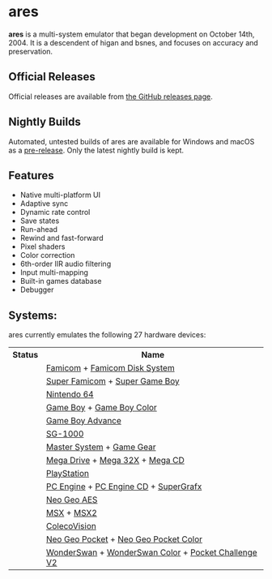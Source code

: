 # ares

**ares** is a multi-system emulator that began development on October 14th, 2004.
It is a descendent of higan and bsnes, and focuses on accuracy and preservation.

Official Releases
-----------------

Official releases are available from
[the GitHub releases page](https://github.com/higan-emu/ares/releases).

Nightly Builds
--------------

Automated, untested builds of ares are available for Windows and macOS as a [pre-release](https://github.com/higan-emu/ares/releases/tag/nightly). 
Only the latest nightly build is kept.

Features
--------

* Native multi-platform UI
* Adaptive sync
* Dynamic rate control
* Save states
* Run-ahead
* Rewind and fast-forward
* Pixel shaders
* Color correction
* 6th-order IIR audio filtering
* Input multi-mapping
* Built-in games database
* Debugger

Systems:
--------
ares currently emulates the following 27 hardware devices:

<table>
<tbody><tr>
  <th>Status</th>
  <th>Name</th>
</tr>
<tr>
  <td><img src="docs/images/star-small.png" alt=""><img src="docs/images/star-small.png" alt=""><img src="docs/images/starless-small.png" alt=""><img src="docs/images/starless-small.png" alt=""></td>
  <td><a href="docs/images/gallery/famicom_gimmick.png">Famicom</a> + <a href="docs/images/gallery/famicom-disk-system_zelda.png">Famicom Disk System</a></td>
</tr>
<tr>
  <td><img src="docs/images/star-small.png" alt=""><img src="docs/images/star-small.png" alt=""><img src="docs/images/star-small.png" alt=""><img src="docs/images/star-small.png" alt=""></td>
  <td><a href="docs/images/gallery/super-famicom_bahamut-lagoon.png">Super Famicom</a> + <a href="docs/images/gallery/super-game-boy_devichil-black-book.png">Super Game Boy</a></td>
</tr>
<tr>
  <td><img src="docs/images/star-small.png" alt=""><img src="docs/images/star-small.png" alt=""><img src="docs/images/starless-small.png" alt=""><img src="docs/images/starless-small.png" alt=""></td>
  <td><a href="docs/images/gallery/nintendo-64_zelda-ocarina-of-time.png">Nintendo 64</a></td>
</tr>
<tr>
  <td><img src="docs/images/star-small.png" alt=""><img src="docs/images/star-small.png" alt=""><img src="docs/images/star-small.png" alt=""><img src="docs/images/starless-small.png" alt=""></td>
  <td><a href="docs/images/gallery/game-boy_links-awakening.png">Game Boy</a> + <a href="docs/images/gallery/game-boy-color_devichil-white-book.png">Game Boy Color</a></td>
</tr>
<tr>
  <td><img src="docs/images/star-small.png" alt=""><img src="docs/images/star-small.png" alt=""><img src="docs/images/star-small.png" alt=""><img src="docs/images/starless-small.png" alt=""></td>
  <td><a href="docs/images/gallery/game-boy-advance_golden-sun.png">Game Boy Advance</a></td>
</tr>
<tr>
  <td><img src="docs/images/star-small.png" alt=""><img src="docs/images/star-small.png" alt=""><img src="docs/images/star-small.png" alt=""><img src="docs/images/starless-small.png" alt=""></td>
  <td><a href="docs/images/gallery/sg-1000_ninja-princess.png">SG-1000</a></td>
</tr>
<tr>
  <td><img src="docs/images/star-small.png" alt=""><img src="docs/images/star-small.png" alt=""><img src="docs/images/star-small.png" alt=""><img src="docs/images/star-small.png" alt=""></td>
  <td><a href="docs/images/gallery/master-system_wonder-boy-iii.png">Master System</a> + <a href="docs/images/gallery/game-gear_sonic.png">Game Gear</a></td>
</tr>
<tr>
  <td><img src="docs/images/star-small.png" alt=""><img src="docs/images/star-small.png" alt=""><img src="docs/images/starless-small.png" alt=""><img src="docs/images/starless-small.png" alt=""></td>
  <td><a href="docs/images/gallery/mega-drive_sonic-3.png">Mega Drive</a> + <a href="docs/images/gallery/mega-32x_chaotix.png">Mega 32X</a> + <a href="docs/images/gallery/mega-cd_lunar-silver-star-small.png">Mega CD</a></td>
</tr>
<tr>
  <td><img src="docs/images/star-small.png" alt=""><img src="docs/images/starless-small.png" alt=""><img src="docs/images/starless-small.png" alt=""><img src="docs/images/starless-small.png" alt=""></td>
  <td><a href="docs/images/gallery/playstation_wild-arms.png">PlayStation</a>
</td></tr>
<tr>
  <td><img src="docs/images/star-small.png" alt=""><img src="docs/images/star-small.png" alt=""><img src="docs/images/star-small.png" alt=""><img src="docs/images/starless-small.png" alt=""></td>
  <td><a href="docs/images/gallery/pc-engine_bomberman-94.png">PC Engine</a> + <a href="docs/images/gallery/pc-engine-cd_rondo-of-blood.png">PC Engine CD</a> + <a href="docs/images/gallery/supergrafx_daimakaimura.png">SuperGrafx</a></td>
</tr>
<tr>
  <td><img src="docs/images/star-small.png" alt=""><img src="docs/images/starless-small.png" alt=""><img src="docs/images/starless-small.png" alt=""><img src="docs/images/starless-small.png" alt=""></td>
  <td><a href="docs/images/gallery/neo-geo-aes_metal-slug.png">Neo Geo AES</a></td>
</tr>
<tr>
  <td><img src="docs/images/star-small.png" alt=""><img src="docs/images/starless-small.png" alt=""><img src="docs/images/starless-small.png" alt=""><img src="docs/images/starless-small.png" alt=""></td>
  <td><a href="docs/images/gallery/msx_parodius.png">MSX</a> + <a href="docs/images/gallery/msx2_akumajou-dracula.png">MSX2</a></td>
</tr>
<tr>
  <td><img src="docs/images/star-small.png" alt=""><img src="docs/images/star-small.png" alt=""><img src="docs/images/star-small.png" alt=""><img src="docs/images/starless-small.png" alt=""></td>
  <td><a href="docs/images/gallery/colecovision_frogger.png">ColecoVision</a></td>
</tr>
<tr>
  <td><img src="docs/images/star-small.png" alt=""><img src="docs/images/star-small.png" alt=""><img src="docs/images/star-small.png" alt=""><img src="docs/images/star-small.png" alt=""></td>
  <td><a href="docs/images/gallery/neo-geo-pocket_samurai-shodown.png">Neo Geo Pocket</a> + <a href="docs/images/gallery/neo-geo-pocket-color_last-blade.png">Neo Geo Pocket Color</a></td>
</tr>
<tr>
  <td><img src="docs/images/star-small.png" alt=""><img src="docs/images/star-small.png" alt=""><img src="docs/images/star-small.png" alt=""><img src="docs/images/star-small.png" alt=""></td>
  <td><a href="docs/images/gallery/wonderswan_langrisser.png">WonderSwan</a> + <a href="docs/images/gallery/wonderswan-color_riviera.png">WonderSwan Color</a> + <a href="docs/images/gallery/pocket-challenge-v2_sck1.png">Pocket Challenge V2</a></td>
</tr>
</tbody></table>

